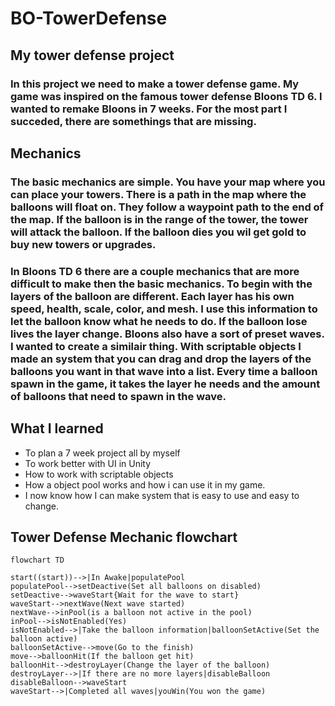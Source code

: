 # BO-TowerDefense
## My tower defense project
### In this project we need to make a tower defense game. My game was inspired on the famous tower defense Bloons TD 6. I wanted to remake Bloons in 7 weeks. For the most part I succeded, there are somethings that are missing. 

## Mechanics
### The basic mechanics are simple. You have your map where you can place your towers. There is a path in the map where the balloons will float on. They follow a waypoint path to the end of the map. If the balloon is in the range of the tower, the tower will attack the balloon. If the balloon dies you wil get gold to buy new towers or upgrades.

### In Bloons TD 6 there are a couple mechanics that are more difficult to make then the basic mechanics. To begin with the layers of the balloon are different. Each layer has his own speed, health, scale, color, and mesh. I use this information to let the balloon know what he needs to do. If the balloon lose lives the layer change. Bloons also have a sort of preset waves. I wanted to create a similair thing. With scriptable objects I made an system that you can drag and drop the layers of the balloons you want in that wave into a list. Every time a balloon spawn in the game, it takes the layer he needs and the amount of balloons that need to spawn in the wave.

## What I learned
- To plan a 7 week project all by myself
- To work better with UI in Unity
- How to work with scriptable objects
- How a object pool works and how i can use it in my game.
- I now know how I can make system that is easy to use and easy to change. 

## Tower Defense Mechanic flowchart
```mermaid
flowchart TD

start((start))-->|In Awake|populatePool
populatePool-->setDeactive(Set all balloons on disabled)
setDeactive-->waveStart{Wait for the wave to start}
waveStart-->nextWave(Next wave started)
nextWave-->inPool(is a balloon not active in the pool)
inPool-->isNotEnabled(Yes)
isNotEnabled-->|Take the balloon information|balloonSetActive(Set the balloon active)
balloonSetActive-->move(Go to the finish)
move-->balloonHit(If the balloon get hit)
balloonHit-->destroyLayer(Change the layer of the balloon)
destroyLayer-->|If there are no more layers|disableBalloon
disableBalloon-->waveStart
waveStart-->|Completed all waves|youWin(You won the game)

